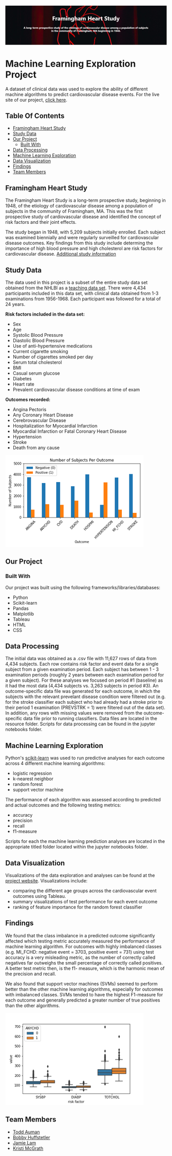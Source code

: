 ![alt text](Images/jumbotron.png)

# Machine Learning Exploration Project

A dataset of clinical data was used to explore the ability of different machine algorithms to predict cardiovascular disease events. For the live site of our project, [click here](https://kmcgrath88.github.io/FraminghamML-Project/summary.html).

<!-- TABLE OF CONTENTS -->
## Table Of Contents

* [Framingham Heart Study](#framingham-heart-study)
* [Study Data](#study-data)
* [Our Project](#our-project)
  * [Built With](#built-with)
* [Data Processing](#data-processing)
* [Machine Learning Exploration](#machine-learning-exploration)
* [Data Visualization](#data-visualization)
* [Findings](#findings)
* [Team Members](#team-members)

<!-- Framingham Heart Study -->
## Framingham Heart Study

The Framingham Heart Study is a long-term prospective study, beginning in 1948, of the etiology of cardiovascular disease among a population of subjects in the community of Framingham, MA. This was the first prospective study of cardiovascular disease and identified the concept of risk factors and their joint effects.

The study began in 1948, with 5,209 subjects initially enrolled. Each subject was examined biennially and were regularly surveilled for cardiovascular disease outcomes. Key findings from this study include determing the importance of high blood pressure and high cholesterol are risk factors for cardiovascular disease.  [Additional study information](https://www.nhlbi.nih.gov/science/framingham-heart-study-fhs)

<!-- Study Data -->
## Study Data

The data used in this project is a subset of the entire study data set obtained from the NHLBI as a [teaching data set](https://biolincc.nhlbi.nih.gov/teaching/). There were 4,434 participants included in this data set, with clinical data obtained from 1-3 examinations from 1956-1968. Each participant was followed for a total of 24 years. 

**Risk factors included in the data set:**
* Sex
* Age
* Systolic Blood Pressure	
* Diastolic Blood Pressure
* Use of anti-hypertensive medications
* Current cigarette smoking
* Number of cigarettes smoked per day
* Serum total cholesterol
* BMI			
* Casual serum glucose
* Diabetes		
* Heart rate
* Prevalent cardiovascular disease conditions at time of exam

**Outcomes recorded:**
* Angina Pectoris	
* Any Coronary Heart Disease
* Cerebrovascular Disease
* Hospitalization for Myocardial Infarction
* Myocardial Infarction or Fatal Coronary Heart Disease
* Hypertension
* Stroke
* Death from any cause

![subjects per outcome](Images/subjects_per_outcome.png)

<!-- Our Project -->
## Our Project

<!-- Built With -->
### Built With

Our project was built using the following frameworks/libraries/databases:<br>
* Python 
* Scikit-learn
* Pandas
* Matplotlib
* Tableau
* HTML
* CSS

<!-- Data Processing -->
## Data Processing

The initial data was obtained as a .csv file with 11,627 rows of data from 4,434 subjects. Each row contains risk factor and event data for a single subject from a given examination period. Each subject has between 1 - 3 examination periods (roughly 2 years between each examination period for a given subject). For these analyses we focused on period #1 (baseline) as it had the most data (4,434 subjects vs. 3,263 subjects in period #3). An outcome-specific data file was generated for each outcome, in which the subjects with the relevant prevelant disease condition were filtered out (e.g. for the stroke classifier each subject who had already had a stroke prior to their period 1 examination (PREVSTRK = 1) were filtered out of the data set). In addition, any rows with missing values were removed from the outcome-specific data file prior to running classifiers.  Data files are located in the resource folder.  Scripts for data processing can be found in the jupyter notebooks folder.

<!-- Machine Learning Exploration -->
## Machine Learning Exploration

Python's [scikit-learn](https://scikit-learn.org/stable/index.html) was used to run predictive analyses for each outcome across 4 different machine learning algorithms:
* logistic regression
* k-nearest neighbor
* random forest
* support vector machine

The performance of each algorithm was assessed according to predicted and actual outcomes and the following testing metrics:
* accuracy	
* precision
* recall
* f1-measure

Scripts for each the machine learning prediction analyses are located in the appropriate titled folder located within the jupyter notebooks folder.

<!-- Data Visualization -->
## Data Visualization

Visualizations of the data exploration and analyses can be found at the [project website](https://kmcgrath88.github.io/FraminghamML-Project/summary.html).  Visualizations include:
 * comparing the different age groups across the cardiovascular event outcomes using Tableau.
 * summary visualizations of test performance for each event outcome
 * ranking of feature importance for the random forest classifier

<!-- Findings -->
## Findings

We found that the class imbalance in a predicted outcome significantly affected which testing metric accurately measured the performance of machine learning algorithm.  For outcomes with highly imbalanced classes (e.g. MI_FCHD: negative event = 3703, positive event = 731) using test accuracy is a very misleading metric, as the number of correctly called negatives far outweighs the small percentage of correctly called positives.  A better test metric then, is the f1- measure, which is the harmonic mean of the precision and recall.  

We also found that support vector machines (SVMs) seemed to perform better than the other machine learning algorithms, especially for outcomes with imbalanced classes.  SVMs tended to have the highest F1-measure for each outcome and generally predicted a greater number of true positives than the other algorithms.

![alt text](Images/anychd_boxplot.png)

<!-- Team Members -->
## Team Members
* [ Todd Auman ](https://github.com/jtauman)
* [ Bobby Huffstetler ](https://github.com/bhuffstetler)
* [Jamie Lam](https://github.com/jwlam)
* [ Kristi McGrath ](https://github.com/kmcgrath88)
